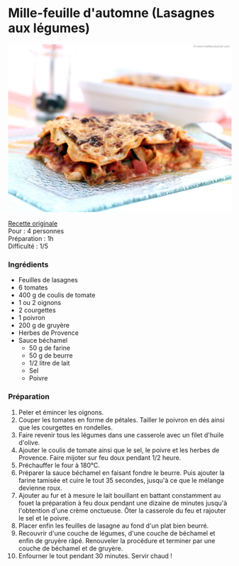 # Mille-feuille d'automne (Lasagnes aux légumes)

<img src="Images/lasagne-aux-legumes-1200.jpg">

[Recette originale](https://www.meilleurduchef.com/fr/recette/lasagne-aux-legumes.html) \
Pour : 4 personnes \
Préparation : 1h \
Difficulté : 1/5

### Ingrédients 

+ Feuilles de lasagnes 
+ 6 tomates 
+ 400 g de coulis de tomate
+ 1 ou 2 oignons 
+ 2 courgettes 
+ 1 poivron 
+ 200 g de gruyère
+ Herbes de Provence
+ Sauce béchamel 
  + 50 g de farine
  + 50 g de beurre 
  + 1/2 litre de lait 
  + Sel 
  + Poivre

### Préparation 

1. Peler et émincer les oignons. 
2. Couper les tomates en forme de pétales. Tailler le poivron en dés ainsi que les courgettes en rondelles. 
3. Faire revenir tous les légumes dans une casserole avec un filet d'huile d'olive. 
4. Ajouter le coulis de tomate ainsi que le sel, le poivre et les herbes de Provence. Faire mijoter sur feu doux pendant 1/2 heure. 
5. Préchauffer le four à 180°C. 
6. Préparer la sauce béchamel en faisant fondre le beurre. Puis ajouter la farine tamisée et cuire le tout 35 secondes, jusqu'à ce que le mélange devienne roux. 
7. Ajouter au fur et à mesure le lait bouillant en battant constamment au fouet la préparation à feu doux pendant une dizaine de minutes jusqu'à l'obtention d'une crème onctueuse. Ôter la casserole du feu et rajouter le sel et le poivre. 
8. Placer enfin les feuilles de lasagne au fond d'un plat bien beurré. 
9. Recouvrir d'une couche de légumes, d'une couche de béchamel et enfin de gruyère râpé. Renouveler la procédure et terminer par une couche de béchamel et de gruyère. 
10. Enfourner le tout pendant 30 minutes. Servir chaud ! 


